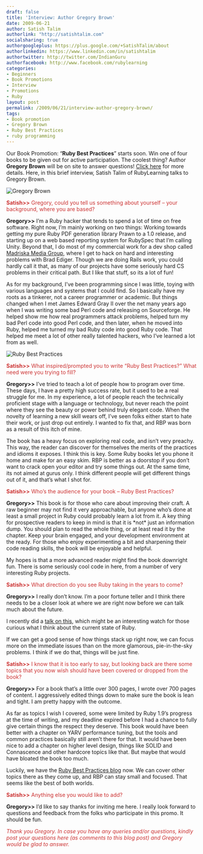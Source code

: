```yaml
---
draft: false
title: 'Interview: Author Gregory Brown'
date: 2009-06-21
author: Satish Talim
authorlink: "http://satishtalim.com"
socialsharing: true
authorgoogleplus: https://plus.google.com/+SatishTalim/about
authorlinkedin: https://www.linkedin.com/in/satishtalim
authortwitter: http://twitter.com/IndianGuru
authorfacebook: http://www.facebook.com/rubylearning
categories:
- Beginners
- Book Promotions
- Interview
- Promotions
- Ruby
layout: post
permalink: /2009/06/21/interview-author-gregory-brown/
tags:
- Book promotion
- Gregory Brown
- Ruby Best Practices
- ruby programming
---
```


<div>
  <p class="alert">
    Our Book Promotion: &#8220;<strong>Ruby Best Practices</strong>&#8221; starts soon. Win one of four books to be given out for active participation. The coolest thing? Author <b>Gregory Brown</b> will be on site to answer questions! <a href="http://rubylearning.com/blog/2009/06/20/book-promotion-ruby-best-practices/">Click here</a> for more details. Here, in this brief interview, Satish Talim of RubyLearning talks to Gregory Brown.
  </p>
  
  <p>
    <img class="alignright" title="Gregory Brown" src="http://rubylearning.com/images/greg_brown.jpg" alt="Gregory Brown" />
  </p>
  
  <p>
    <span style="color:#CC3333;"><strong>Satish>></strong> Gregory, could you tell us something about yourself &#8211; your background, where you are based?</span>
  </p>
  
  <p>
    <strong>Gregory>></strong> I&#8217;m a Ruby hacker that tends to spend a lot of time on free software. Right now, I&#8217;m mainly working on two things: Working towards getting my pure Ruby PDF generation library Prawn to a 1.0 release, and starting up on a web based reporting system for RubySpec that I&#8217;m calling Unity. Beyond that, I do most of my commercial work for a dev shop called <a href="http://www.madriska.com/">Madriska Media Group</a>, where I get to hack on hard and interesting problems with Brad Ediger. Though we are doing Rails work, you could hardly call it that, as many of our projects have some seriously hard CS problems in their critical path. But I like that stuff, so its a lot of fun!
  </p>
  
  <p>
    As for my background, I&#8217;ve been programming since I was little, toying with various languages and systems that I could find. So I basically have my roots as a tinkerer, not a career programmer or academic. But things changed when I met James Edward Gray II over the net many years ago when I was writing some bad Perl code and releasing on Sourceforge. He helped show me how real programmers attack problems, helped turn my bad Perl code into good Perl code, and then later, when he moved into Ruby, helped me turned my bad Ruby code into good Ruby code. That helped me meet a lot of other really talented hackers, who I&#8217;ve learned a lot from as well.
  </p>
  
  <p>
    <img class="alignright" title="Ruby Best Practices" src="http://rubylearning.com/images/rbp.jpg" alt="Ruby Best Practices" />
  </p>
  
  <p>
    <span style="color:#CC3333;"><strong>Satish>></strong> What inspired/prompted you to write &#8220;Ruby Best Practices?&#8221; What need were you trying to fill?</span>
  </p>
  
  <p>
    <strong>Gregory>></strong> I&#8217;ve tried to teach a lot of people how to program over time. These days, I have a pretty high success rate, but it used to be a real struggle for me. In my experience, a lot of people reach the technically proficient stage with a language or technology, but never reach the point where they see the beauty or power behind truly elegant code. When the novelty of learning a new skill wears off, I&#8217;ve seen folks either start to hate their work, or just drop out entirely. I wanted to fix that, and RBP was born as a result of this itch of mine.
  </p>
  
  <p>
    The book has a heavy focus on exploring real code, and isn&#8217;t very preachy. This way, the reader can discover for themselves the merits of the practices and idioms it exposes. I think this is key. Some Ruby books let you phone it home and make for an easy skim. RBP is better as a doorstop if you don&#8217;t want to crack open your editor and try some things out. At the same time, its not aimed at gurus only. I think different people will get different things out of it, and that&#8217;s what I shot for.
  </p>
  
  <p>
    <span style="color:#CC3333;"><strong>Satish>></strong> Who’s the audience for your book &#8211; Ruby Best Practices?</span>
  </p>
  
  <p>
    <strong>Gregory>></strong> This book is for those who care about improving their craft. A raw beginner may not find it very approachable, but anyone who&#8217;s done at least a small project in Ruby could probably learn a lot from it. A key thing for prospective readers to keep in mind is that it is *not* just an information dump. You should plan to read the whole thing, or at least read it by the chapter. Keep your brain engaged, and your development environment at the ready. For those who enjoy experimenting a bit and sharpening their code reading skills, the book will be enjoyable and helpful.
  </p>
  
  <p>
    My hopes is that a more advanced reader might find the book downright fun. There is some seriously cool code in here, from a number of very interesting Ruby projects.
  </p>
  
  <p>
    <span style="color:#CC3333;"><strong>Satish>></strong> What direction do you see Ruby taking in the years to come?</span>
  </p>
  
  <p>
    <strong>Gregory>></strong> I really don&#8217;t know. I&#8217;m a poor fortune teller and I think there needs to be a closer look at where we are right now before we can talk much about the future.
  </p>
  
  <p>
    I recently did a <a href="http://goruco2009.confreaks.com/30-may-2009-11-00-where-is-ruby-really-heading-gregory-brown.html">talk on this</a>, which might be an interesting watch for those curious what I think about the current state of Ruby.
  </p>
  
  <p>
    If we can get a good sense of how things stack up right now, we can focus more on the immediate issues than on the more glamorous, pie-in-the-sky problems. I think if we do that, things will be just fine.
  </p>
  
  <p>
    <span style="color:#CC3333;"><strong>Satish>></strong> I know that it is too early to say, but looking back are there some topics that you now wish should have been covered or dropped from the book?</span>
  </p>
  
  <p>
    <strong>Gregory>></strong> For a book that&#8217;s a little over 300 pages, I wrote over 700 pages of content. I aggressively edited things down to make sure the book is lean and tight. I am pretty happy with the outcome.
  </p>
  
  <p>
    As far as topics I wish I covered, some were limited by Ruby 1.9&#8217;s progress at the time of writing, and my deadline expired before I had a chance to fully give certain things the respect they deserve. This book would have been better with a chapter on YARV performance tuning, but the tools and common practices basically still aren&#8217;t there for that. It would have been nice to add a chapter on higher level design, things like SOLID and Connascence and other hardcore topics like that. But maybe that would have bloated the book too much.
  </p>
  
  <p>
    Luckily, we have the <a href="http://blog.rubybestpractices.com/">Ruby Best Practices blog</a> now. We can cover other topics there as they come up, and RBP can stay small and focused. That seems like the best of both worlds.
  </p>
  
  <p>
    <span style="color:#CC3333;"><strong>Satish>></strong> Anything else you would like to add?</span>
  </p>
  
  <p>
    <strong>Gregory>></strong> I&#8217;d like to say thanks for inviting me here. I really look forward to questions and feedback from the folks who participate in this promo. It should be fun.
  </p>
  
  <p>
    <span style="color:#CC3333;"><em>Thank you Gregory. In case you have any queries and/or questions, kindly post your questions here (as comments to this blog post) and Gregory would be glad to answer.</em></span>
  </p>
</div>

